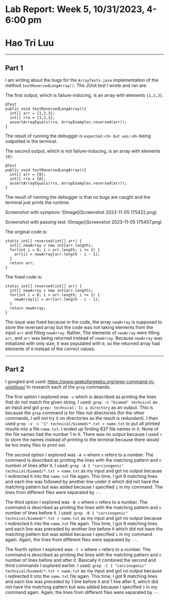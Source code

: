 # Lab Report: Week 5, 10/31/2023, 4-6:00 pm
# Hao Tri Luu

---
## Part 1
I am writing about the bugs for the `ArrayTests.java` implementation of the method `testReversedLongArray()`.
The JUnit test I wrote and ran are:

The first output, which is failure-inducing, is an array with elements `{1,2,3}`.
```
@Test
public void testReversedLongArray(){
  int[] arr = {1,2,3};
  int[] rra = {3,2,1};
  assertArrayEquals(rra, ArrayExamples.reversed(arr));
}
```
The result of running the debugger is `expected:<3> but was:<0>` being outputted in the terminal.

The second output, which is not failure-inducing, is an array with elements `{0}`.
```
@Test
public void testReversedLongArray(){
  int[] arr = {0};
  int[] rra = {0};
  assertArrayEquals(rra, ArrayExamples.reversed(arr));
}
```
The result of running the debugger is that no bugs are caught and the terminal just prints the runtime.

Screenshot with symptom:
![Image](Screenshot 2023-11-05 175422.png)

Screenshot with passing test:
![Image](Screenshot 2023-11-05 175457.png)

The original code is:
```
static int[] reversed(int[] arr) {
  int[] newArray = new int[arr.length];
  for(int i = 0; i < arr.length; i += 1) {
    arr[i] = newArray[arr.length - i - 1];
  }
  return arr;
}
```

The fixed code is:
```
static int[] reversed(int[] arr) {
  int[] newArray = new int[arr.length];
  for(int i = 0; i < arr.length; i += 1) {
    newArray[i] = arr[arr.length - i - 1];
  }
  return newArray;
}
```
The issue was fixed because in the code, the array `newArray` is supposed to store the reversed array but the code was not taking elements from the input `arr` and filling `newArray`. Rather, The elements of `newArray` were filling `arr`, and `arr` was being returned instead of `newArray`. Because `newArray` was initialized with only size, it was populated with `0`, so the returned array had elements of `0` instead of the correct values.

---
## Part 2
I googled and used: https://www.geeksforgeeks.org/grep-command-in-unixlinux/ to research each of the `grep` commands.

The first option I explored was `-v` which is described as printing the lines that do not match the given string. I used: `grep -v "biomed" technical` as an input and got `grep: technical: Is a directory` as an output. This is because the `grep` command is for files not directories (for the other commands, I will not try it on directories as the result is redundant). I then used `grep -v -c "1" technical/biomed/*.txt > name.txt` to put all printed results into a file `name.txt`. I ended up finding 837 file names in it. None of the file names had the number 1 in it. There was no output because I used `>` to store the names instead of printing to the terminal because there would be too many files to print out.

The second option I explored was `-A n` where `n` refers to a number. The command is described as printing the lines with the matching pattern and `n` number of lines after it. I used: `grep -A 1 "carcinogenic" technical/biomed/*.txt > name.txt` as my input and got no output because I redirected it into the `name.txt` file again. This time, I got 9 matching lines and each line was followed by another line under it which did not have the matching pattern but was added because I specified `1` in my command. The lines from different files were separated by `--`.

The third option I explored was `-B n` where `n` refers to a number. The command is described as printing the lines with the matching pattern and `n` number of lines before it. I used: `grep -B 1 "carcinogenic" technical/biomed/*.txt > name.txt` as my input and got no output because I redirected it into the `name.txt` file again. This time, I got 9 matching lines and each line was preceded by another line before it which did not have the matching pattern but was added because I specified `1` in my command again. Again, the lines from different files were separated by `--`.

The fourth option I explored was `-C n` where `n` refers to a number. The command is described as printing the lines with the matching pattern and `n` number of lines before and after it. Basically it combined the second and third commands I explored earlier. I used: `grep -C 1 "carcinogenic" technical/biomed/*.txt > name.txt` as my input and got no output because I redirected it into the `name.txt` file again. This time, I got 9 matching lines and each line was preceded by 1 line before it and 1 line after it, which did not have the matching pattern but was added because I specified `1` in my command again. Again, the lines from different files were separated by `--`.
